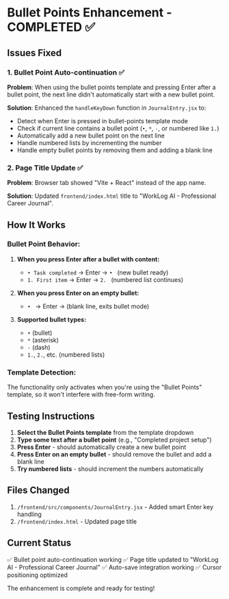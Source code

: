 # Bullet Points Enhancement - COMPLETED ✅

## Issues Fixed

### 1. **Bullet Point Auto-continuation** ✅
**Problem**: When using the bullet points template and pressing Enter after a bullet point, the next line didn't automatically start with a new bullet point.

**Solution**: Enhanced the `handleKeyDown` function in `JournalEntry.jsx` to:
- Detect when Enter is pressed in bullet-points template mode
- Check if current line contains a bullet point (`•`, `*`, `-`, or numbered like `1.`)
- Automatically add a new bullet point on the next line
- Handle numbered lists by incrementing the number
- Handle empty bullet points by removing them and adding a blank line

### 2. **Page Title Update** ✅
**Problem**: Browser tab showed "Vite + React" instead of the app name.

**Solution**: Updated `frontend/index.html` title to "WorkLog AI - Professional Career Journal".

## How It Works

### Bullet Point Behavior:
1. **When you press Enter after a bullet with content:**
   - `• Task completed` → Enter → `• ` (new bullet ready)
   - `1. First item` → Enter → `2. ` (numbered list continues)

2. **When you press Enter on an empty bullet:**
   - `• ` → Enter → (blank line, exits bullet mode)

3. **Supported bullet types:**
   - `•` (bullet)
   - `*` (asterisk)
   - `-` (dash)
   - `1.`, `2.`, etc. (numbered lists)

### Template Detection:
The functionality only activates when you're using the "Bullet Points" template, so it won't interfere with free-form writing.

## Testing Instructions

1. **Select the Bullet Points template** from the template dropdown
2. **Type some text after a bullet point** (e.g., "Completed project setup")
3. **Press Enter** - should automatically create a new bullet point
4. **Press Enter on an empty bullet** - should remove the bullet and add a blank line
5. **Try numbered lists** - should increment the numbers automatically

## Files Changed

1. `/frontend/src/components/JournalEntry.jsx` - Added smart Enter key handling
2. `/frontend/index.html` - Updated page title

## Current Status
✅ Bullet point auto-continuation working
✅ Page title updated to "WorkLog AI - Professional Career Journal" 
✅ Auto-save integration working
✅ Cursor positioning optimized

The enhancement is complete and ready for testing!